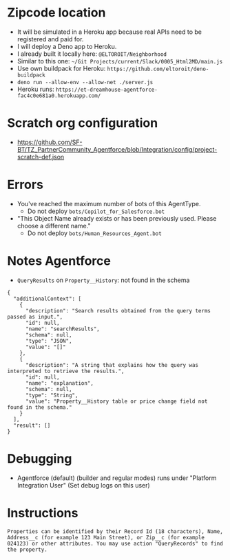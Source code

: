 # Zipcode location

- It will be simulated in a Heroku app because real APIs need to be registered and paid for.
- I will deploy a Deno app to Heroku.
- I already built it locally here: `@ELTOROIT/Neighborhood`
- Similar to this one: `~/Git Projects/current/Slack/0005_Html2MD/main.js`
- Use own buildpack for Heroku: `https://github.com/eltoroit/deno-buildpack`
- `deno run --allow-env --allow-net ./server.js`
- Heroku runs: `https://et-dreamhouse-agentforce-fac4c0e681a0.herokuapp.com/`

# Scratch org configuration

- https://github.com/SF-BT/TZ_PartnerCommunity_Agentforce/blob/Integration/config/project-scratch-def.json

# Errors

- You've reached the maximum number of bots of this AgentType.
    - Do not deploy `bots/Copilot_for_Salesforce.bot`
- "This Object Name already exists or has been previously used. Please choose a different name."
    - Do not deploy `bots/Human_Resources_Agent.bot`

# Notes Agentforce

- `QueryResults` on `Property__History`: not found in the schema

```
{
  "additionalContext": [
    {
      "description": "Search results obtained from the query terms passed as input.",
      "id": null,
      "name": "searchResults",
      "schema": null,
      "type": "JSON",
      "value": "[]"
    },
    {
      "description": "A string that explains how the query was interpreted to retrieve the results.",
      "id": null,
      "name": "explanation",
      "schema": null,
      "type": "String",
      "value": "Property__History table or price change field not found in the schema."
    }
  ],
  "result": []
}
```

# Debugging

- Agentforce (default) (builder and regular modes) runs under "Platform Integration User" (Set debug logs on this user)

# Instructions

```
Properties can be identified by their Record Id (18 characters), Name, Address__c (for example 123 Main Street), or Zip__c (for example 024123) or other attributes. You may use action "QueryRecords" to find the property.
```
